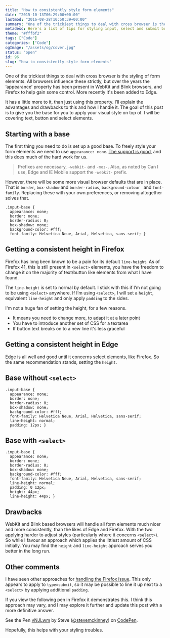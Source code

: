 ```yaml
---
title: "How to consistently style form elements"
date: "2015-10-13T06:29:00+00:00"
lastmod: "2016-08-28T10:50:39+00:00"
summary: "One of the trickiest things to deal with cross browser is the styling of form elements. All browsers influence these strictly, but over the years the ‘appearance’ property has been present in WebKit and Blink browsers, and Firefox to help gain some control. More recently it’s been added to Edge. It is a little more to it than just using this property. I’ll explain the advantages and drawbacks to this and how I handle it. The goal of this post is to give you the base for you to apply your visual style on top of. I will be covering text, button and select elements."
metadesc: Here's a list of tips for styling input, select and submit buttons across Safari, Chrome, Firefox & Edge."
theme: "#fffbf2"
tags: ["Code"]
categories: ["Code"]
ogImage: "/assets/og/cover.jpg"
status: "open"
id: 96
slug: "how-to-consistently-style-form-elements"
---
```


One of the trickiest things to deal with cross browser is the styling of form elements. All browsers influence these strictly, but over the years the ‘appearance’ property has been present in WebKit and Blink browsers, and Firefox to help gain some control. More recently it's been added to Edge. 

It has a little more to it, than just using this property. I’ll explain the advantages and drawbacks to this and how I handle it. The goal of this post is to give you the base for you to apply your visual style on top of. I will be covering text, button and select elements.

## Starting with a base
The first thing you need to do is set up a good base. To freely style your form elements we need to use `appearance: none`. <a href="http://caniuse.com/#feat=css-appearance">The support is good</a>, and this does much of the hard work for us.

> Prefixes are necessary, `-webkit-` and `-moz-`. Also, as noted by Can I use, Edge and IE Mobile support the `-webkit-` prefix.

However, there will be some more visual browser defaults that are in place. That is `border`, `box-shadow` and `border-radius`, `background-colour ` and `font-family`. Replacing these with your own preferences, or removing altogether solves that.

```.language-css
.input-base {
  appearance: none;
  border: none;
  border-radius: 0;
  box-shadow: none;
  background-color: #fff;
  font-family: Helvetica Neue, Arial, Helvetica, sans-serif; }
```

## Getting a consistent height in Firefox
Firefox has long been known to be a pain for its default `line-height`. As of Firefox 41, this is still present in `<select>` elements, you have the freedom to change it on the majority of text/button like elements from what I have found.

The `line-height` is set to normal by default. I stick with this if I’m not going to be using `<select>` anywhere. If I’m using `<select>`, I will set a `height`, equivalent `line-height` and only apply `padding` to the sides.

I'm not a huge fan of setting the height, for a few reasons. 

- It means you need to change more, to adapt it at a later point
- You have to introduce another set of CSS for a textarea
- If button text breaks on to a new line it's less graceful

## Getting a consistent height in Edge
Edge is all well and good until it concerns select elements, like Firefox. So the same recommendation stands, setting the `height`.

## Base without `<select>`
```.language-css
.input-base {
  appearance: none;
  border: none;
  border-radius: 0;
  box-shadow: none;
  background-color: #fff;
  font-family: Helvetica Neue, Arial, Helvetica, sans-serif;
  line-height: normal;
  padding: 12px; }
```

## Base with `<select>`
```.language-css
.input-base {
  appearance: none;
  border: none;
  border-radius: 0;
  box-shadow: none;
  background-color: #fff;
  font-family: Helvetica Neue, Arial, Helvetica, sans-serif;
  line-height: normal;
  padding: 0 12px;
  height: 44px;
  line-height: 44px; }
```

## Drawbacks
WebKit and Blink based browsers will handle all form elements much nicer and more consistently, than the likes of Edge and Firefox. With the two applying harder to adjust styles (particularly where it concerns `<select>`). So while I favour an approach which applies the littlest amount of CSS initially. You may find the `height` and `line-height` approach serves you better in the long run.

## Other comments
I have seen other approaches for [handling the Firefox issue](http://davidwalsh.name/firefox-buttons). This only appears to apply to `type=submit`, so it may be possible to line it up next to a `<select>` by applying additional `padding`.

If you view the following pen in Firefox it demonstrates this. I think this approach may vary, and I may explore it further and update this post with a more definitive answer.
<p data-height="268" data-theme-id="13022" data-slug-hash="vNJLwm" data-default-tab="result" data-user="stevemckinney" class='codepen'>See the Pen <a href='http://codepen.io/stevemckinney/pen/vNJLwm/'>vNJLwm</a> by Steve (<a href='http://codepen.io/stevemckinney'>@stevemckinney</a>) on <a href='http://codepen.io'>CodePen</a>.</p>
<script async src="//assets.codepen.io/assets/embed/ei.js"></script>

Hopefully, this helps with your styling troubles.